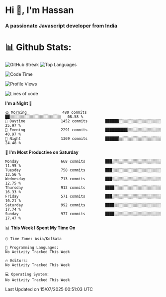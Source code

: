 # Hi 👋, I'm Hassan
### A passionate Javascript developer from India


# 📊 Github Stats:
![GitHub Streak](https://github-readme-streak-stats.herokuapp.com/?user=codeblooded47&theme=dracula&hide_border=false)
![Top Languages](https://github-readme-stats.vercel.app/api/top-langs/?username=codeblooded47&layout=compact&theme=dracula)



<!--START_SECTION:waka-->
![Code Time](http://img.shields.io/badge/Code%20Time-883%20hrs%201%20min-blue)

![Profile Views](http://img.shields.io/badge/Profile%20Views-1-blue)

![Lines of code](https://img.shields.io/badge/From%20Hello%20World%20I%27ve%20Written-24.1%20million%20lines%20of%20code-blue)

**I'm a Night 🦉** 

```text
🌞 Morning                480 commits         ██░░░░░░░░░░░░░░░░░░░░░░░   08.58 % 
🌆 Daytime                1452 commits        ██████░░░░░░░░░░░░░░░░░░░   25.97 % 
🌃 Evening                2291 commits        ██████████░░░░░░░░░░░░░░░   40.97 % 
🌙 Night                  1369 commits        ██████░░░░░░░░░░░░░░░░░░░   24.48 % 
```
📅 **I'm Most Productive on Saturday** 

```text
Monday                   668 commits         ███░░░░░░░░░░░░░░░░░░░░░░   11.95 % 
Tuesday                  758 commits         ███░░░░░░░░░░░░░░░░░░░░░░   13.56 % 
Wednesday                713 commits         ███░░░░░░░░░░░░░░░░░░░░░░   12.75 % 
Thursday                 913 commits         ████░░░░░░░░░░░░░░░░░░░░░   16.33 % 
Friday                   571 commits         ███░░░░░░░░░░░░░░░░░░░░░░   10.21 % 
Saturday                 992 commits         ████░░░░░░░░░░░░░░░░░░░░░   17.74 % 
Sunday                   977 commits         ████░░░░░░░░░░░░░░░░░░░░░   17.47 % 
```


📊 **This Week I Spent My Time On** 

```text
🕑︎ Time Zone: Asia/Kolkata

💬 Programming Languages: 
No Activity Tracked This Week

🔥 Editors: 
No Activity Tracked This Week

💻 Operating System: 
No Activity Tracked This Week
```


 Last Updated on 15/07/2025 00:51:03 UTC
<!--END_SECTION:waka-->

